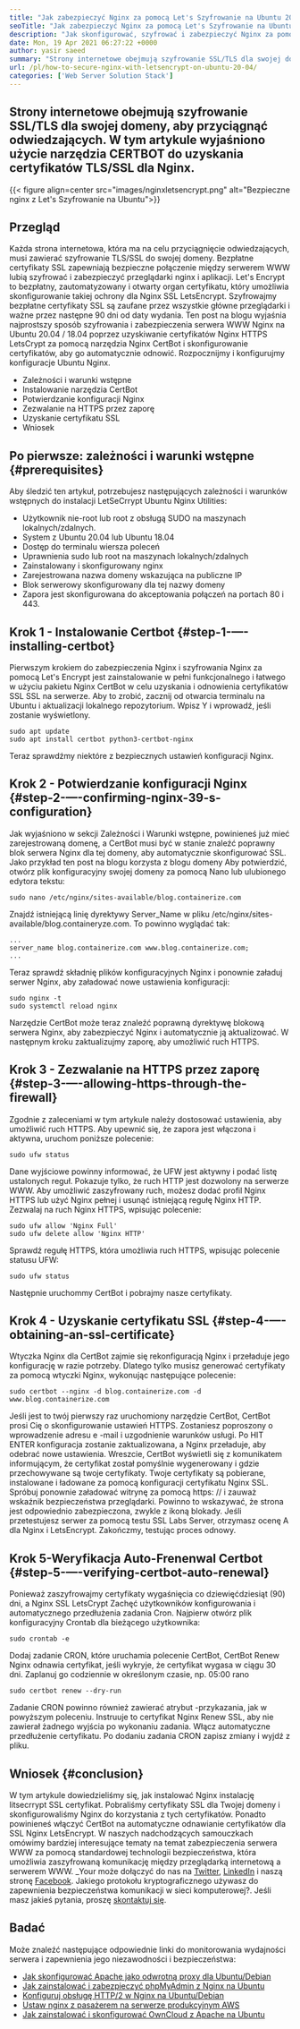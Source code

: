 ```yaml
---
title: "Jak zabezpieczyć Nginx za pomocą Let's Szyfrowanie na Ubuntu 20.04" 
seoTitle: "Jak zabezpieczyć Nginx za pomocą Let's Szyfrowanie na Ubuntu 20.04" 
description: "Jak skonfigurować, szyfrować i zabezpieczyć Nginx za pomocą Let's Encrypt on Ubuntu. Zaszypujmy klienta, aby generować certyfikaty, aby automatycznie skonfigurować Nginx." 
date: Mon, 19 Apr 2021 06:27:22 +0000
author: yasir saeed
summary: "Strony internetowe obejmują szyfrowanie SSL/TLS dla swojej domeny, aby przyciągnąć odwiedzających. W tym artykule wyjaśniono użycie narzędzia CERTBOT do uzyskania certyfikatów TLS/SSL dla Nginx." 
url: /pl/how-to-secure-nginx-with-letsencrypt-on-ubuntu-20-04/
categories: ['Web Server Solution Stack']
---
```


## Strony internetowe obejmują szyfrowanie SSL/TLS dla swojej domeny, aby przyciągnąć odwiedzających. W tym artykule wyjaśniono użycie narzędzia CERTBOT do uzyskania certyfikatów TLS/SSL dla Nginx.

{{< figure align=center src="images/nginxletsencrypt.png" alt="Bezpieczne nginx z Let's Szyfrowanie na Ubuntu">}}


##  **Przegląd**  
Każda strona internetowa, która ma na celu przyciągnięcie odwiedzających, musi zawierać szyfrowanie TLS/SSL do swojej domeny. Bezpłatne certyfikaty SSL zapewniają bezpieczne połączenie między serwerem WWW lubią szyfrować i zabezpieczyć przeglądarki nginx i aplikacji. Let's Encrypt to bezpłatny, zautomatyzowany i otwarty organ certyfikatu, który umożliwia skonfigurowanie takiej ochrony dla Nginx SSL LetsEncrypt. Szyfrowajmy bezpłatne certyfikaty SSL są zaufane przez wszystkie główne przeglądarki i ważne przez następne 90 dni od daty wydania.
Ten post na blogu wyjaśnia najprostszy sposób szyfrowania i zabezpieczenia serwera WWW Nginx na Ubuntu 20.04 / 18.04 poprzez uzyskiwanie certyfikatów Nginx HTTPS LetsCrypt za pomocą narzędzia Nginx CertBot i skonfigurowanie certyfikatów, aby go automatycznie odnowić. Rozpocznijmy i konfigurujmy konfiguracje Ubuntu Nginx.
  * Zależności i warunki wstępne
  * Instalowanie narzędzia CertBot
  * Potwierdzanie konfiguracji Nginx
  * Zezwalanie na HTTPS przez zaporę
  * Uzyskanie certyfikatu SSL
  * Wniosek

## Po pierwsze: zależności i warunki wstępne {#prerequisites}

Aby śledzić ten artykuł, potrzebujesz następujących zależności i warunków wstępnych do instalacji LetSeCrrypt Ubuntu Nginx Utilities:
  * Użytkownik nie-root lub root z obsługą SUDO na maszynach lokalnych/zdalnych.
  * System z Ubuntu 20.04 lub Ubuntu 18.04
  * Dostęp do terminalu wiersza poleceń
  * Uprawnienia sudo lub root na maszynach lokalnych/zdalnych
  * Zainstalowany i skonfigurowany nginx
  * Zarejestrowana nazwa domeny wskazująca na publiczne IP
  * Blok serwerowy skonfigurowany dla tej nazwy domeny
  * Zapora jest skonfigurowana do akceptowania połączeń na portach 80 i 443.

## Krok 1 - Instalowanie Certbot {#step-1-—-installing-certbot}

Pierwszym krokiem do zabezpieczenia Nginx i szyfrowania Nginx za pomocą Let's Encrypt jest zainstalowanie w pełni funkcjonalnego i łatwego w użyciu pakietu Nginx CertBot w celu uzyskania i odnowienia certyfikatów SSL SSL na serwerze. Aby to zrobić, zacznij od otwarcia terminalu na Ubuntu i aktualizacji lokalnego repozytorium. Wpisz Y i wprowadź, jeśli zostanie wyświetlony.
```
sudo apt update
sudo apt install certbot python3-certbot-nginx

```
Teraz sprawdźmy niektóre z bezpiecznych ustawień konfiguracji Nginx.

## Krok 2 - Potwierdzanie konfiguracji Nginx {#step-2-—-confirming-nginx-39-s-configuration}

Jak wyjaśniono w sekcji Zależności i Warunki wstępne, powinieneś już mieć zarejestrowaną domenę, a CertBot musi być w stanie znaleźć poprawny blok serwera Nginx dla tej domeny, aby automatycznie skonfigurować SSL. Jako przykład ten post na blogu korzysta z blogu domeny
Aby potwierdzić, otwórz plik konfiguracyjny swojej domeny za pomocą Nano lub ulubionego edytora tekstu:
```
sudo nano /etc/nginx/sites-available/blog.containerize.com

```
Znajdź istniejącą linię dyrektywy Server_Name w pliku /etc/nginx/sites-available/blog.containeryze.com. To powinno wyglądać tak:
```
...
server_name blog.containerize.com www.blog.containerize.com;
...
```
Teraz sprawdź składnię plików konfiguracyjnych Nginx i ponownie załaduj serwer Nginx, aby załadować nowe ustawienia konfiguracji:
```
sudo nginx -t
sudo systemctl reload nginx

```
Narzędzie CertBot może teraz znaleźć poprawną dyrektywę blokową serwera Nginx, aby zabezpieczyć Nginx i automatycznie ją aktualizować. W następnym kroku zaktualizujmy zaporę, aby umożliwić ruch HTTPS.

## Krok 3 - Zezwalanie na HTTPS przez zaporę {#step-3-—-allowing-https-through-the-firewall}

Zgodnie z zaleceniami w tym artykule należy dostosować ustawienia, aby umożliwić ruch HTTPS. Aby upewnić się, że zapora jest włączona i aktywna, uruchom poniższe polecenie:
```
sudo ufw status

```
Dane wyjściowe powinny informować, że UFW jest aktywny i podać listę ustalonych reguł. Pokazuje tylko, że ruch HTTP jest dozwolony na serwerze WWW. Aby umożliwić zaszyfrowany ruch, możesz dodać profil Nginx HTTPS lub użyć Nginx pełnej i usunąć istniejącą regułę Nginx HTTP. Zezwalaj na ruch Nginx HTTPS, wpisując polecenie:
```
sudo ufw allow 'Nginx Full'
sudo ufw delete allow 'Nginx HTTP'

```
Sprawdź regułę HTTPS, która umożliwia ruch HTTPS, wpisując polecenie statusu UFW:
```
sudo ufw status

```
Następnie uruchommy CertBot i pobrajmy nasze certyfikaty.

## Krok 4 - Uzyskanie certyfikatu SSL {#step-4-—-obtaining-an-ssl-certificate}

Wtyczka Nginx dla CertBot zajmie się rekonfiguracją Nginx i przeładuje jego konfigurację w razie potrzeby. Dlatego tylko musisz generować certyfikaty za pomocą wtyczki Nginx, wykonując następujące polecenie:
```
sudo certbot --nginx -d blog.containerize.com -d www.blog.containerize.com

```
Jeśli jest to twój pierwszy raz uruchomiony narzędzie CertBot, CertBot prosi Cię o skonfigurowanie ustawień HTTPS. Zostaniesz poproszony o wprowadzenie adresu e -mail i uzgodnienie warunków usługi. Po HIT ENTER konfiguracja zostanie zaktualizowana, a Nginx przeładuje, aby odebrać nowe ustawienia. Wreszcie, CertBot wyświetli się z komunikatem informującym, że certyfikat został pomyślnie wygenerowany i gdzie przechowywane są twoje certyfikaty.
Twoje certyfikaty są pobierane, instalowane i ładowane za pomocą konfiguracji certyfikatu Nginx SSL. Spróbuj ponownie załadować witrynę za pomocą https: // i zauważ wskaźnik bezpieczeństwa przeglądarki. Powinno to wskazywać, że strona jest odpowiednio zabezpieczona, zwykle z ikoną blokady. Jeśli przetestujesz serwer za pomocą testu SSL Labs Server, otrzymasz ocenę A dla Nginx i LetsEncrypt.
Zakończmy, testując proces odnowy.

## Krok 5-Weryfikacja Auto-Frenenwal Certbot {#step-5-—-verifying-certbot-auto-renewal}

Ponieważ zaszyfrowajmy certyfikaty wygaśnięcia co dziewięćdziesiąt (90) dni, a Nginx SSL LetsCrypt Zachęć użytkowników konfigurowania i automatycznego przedłużenia zadania Cron. Najpierw otwórz plik konfiguracyjny Crontab dla bieżącego użytkownika:
```
sudo crontab -e
```
Dodaj zadanie CRON, które uruchamia polecenie CertBot, CertBot Renew Nginx odnawia certyfikat, jeśli wykryje, że certyfikat wygasa w ciągu 30 dni. Zaplanuj go codziennie w określonym czasie, np. 05:00 rano
```
sudo certbot renew --dry-run

```
Zadanie CRON powinno również zawierać atrybut -przykazania, jak w powyższym poleceniu. Instruuje to certyfikat Nginx Renew SSL, aby nie zawierał żadnego wyjścia po wykonaniu zadania. Włącz automatyczne przedłużenie certyfikatu. Po dodaniu zadania CRON zapisz zmiany i wyjdź z pliku.

## Wniosek {#conclusion}

W tym artykule dowiedzieliśmy się, jak instalować Nginx instalację litsecrrypt SSL certyfikat. Pobraliśmy certyfikaty SSL dla Twojej domeny i skonfigurowaliśmy Nginx do korzystania z tych certyfikatów. Ponadto powinieneś włączyć CertBot na automatyczne odnawianie certyfikatów dla SSL Nginx LetsEncrypt. W naszych nadchodzących samouczkach omówimy bardziej interesujące tematy na temat zabezpieczenia serwera WWW za pomocą standardowej technologii bezpieczeństwa, która umożliwia zaszyfrowaną komunikację między przeglądarką internetową a serwerem WWW.
_Your może dołączyć do nas na [Twitter][1], [LinkedIn][2] i naszą stronę [Facebook][3]. Jakiego protokołu kryptograficznego używasz do zapewnienia bezpieczeństwa komunikacji w sieci komputerowej?. Jeśli masz jakieś pytania, proszę [skontaktuj się][4].

## Badać
Może znaleźć następujące odpowiednie linki do monitorowania wydajności serwera i zapewnienia jego niezawodności i bezpieczeństwa:
  * [Jak skonfigurować Apache jako odwrotną proxy dla Ubuntu/Debian][5]
  * [Jak zainstalować i zabezpieczyć phpMyAdmin z Nginx na Ubuntu][6]
  * [Konfiguruj obsługę HTTP/2 w Nginx na Ubuntu/Debian][7]
  * [Ustaw nginx z pasażerem na serwerze produkcyjnym AWS][8]
  * [Jak zainstalować i skonfigurować OwnCloud z Apache na Ubuntu][9]



 [1]: https://twitter.com/containerize_co
 [2]: https://www.linkedin.com/company/containerize/
 [3]: http://facebook.com/containerize
 [4]: mailto:yasir.saeed@aspose.com
 [5]: https://blog.containerize.com/web-server-solution-stack/how-to-configure-apache-as-a-reverse-proxy-for-ubuntudebian/
 [6]: https://blog.containerize.com/web-server-solution-stack/how-to-install-and-secure-phpmyadmin-with-nginx-on-ubuntu/
 [7]: https://blog.containerize.com/web-server-solution-stack/how-to-configure-http2-support-in-nginx-on-ubuntudebian/
 [8]: https://blog.containerize.com/web-server-solution-stack/how-to-setup-nginx-with-passenger-on-aws-production-server/
 [9]: https://blog.containerize.com/backup-and-sync-software/how-to-install-and-configure-owncloud-with-apache-on-ubuntu/
